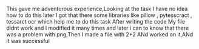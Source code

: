 This gave me adventorous experience,Looking at the task I have no idea how to do this later I got that there some libraries like  pillow , pytesscract , tessarct ocr which help me to do this task
After writing the code My file didnt work and I modified it many times and later i can to know that there was a problem with png,Then I made a file with 2+2
ANd worked on it,ANd it was successful
